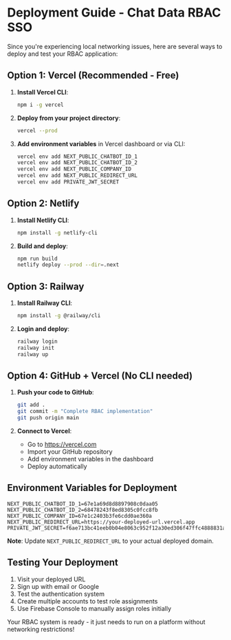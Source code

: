 # Deployment Guide - Chat Data RBAC SSO

Since you're experiencing local networking issues, here are several ways to deploy and test your RBAC application:

## Option 1: Vercel (Recommended - Free)

1. **Install Vercel CLI**:
   ```bash
   npm i -g vercel
   ```

2. **Deploy from your project directory**:
   ```bash
   vercel --prod
   ```

3. **Add environment variables** in Vercel dashboard or via CLI:
   ```bash
   vercel env add NEXT_PUBLIC_CHATBOT_ID_1
   vercel env add NEXT_PUBLIC_CHATBOT_ID_2
   vercel env add NEXT_PUBLIC_COMPANY_ID
   vercel env add NEXT_PUBLIC_REDIRECT_URL
   vercel env add PRIVATE_JWT_SECRET
   ```

## Option 2: Netlify

1. **Install Netlify CLI**:
   ```bash
   npm install -g netlify-cli
   ```

2. **Build and deploy**:
   ```bash
   npm run build
   netlify deploy --prod --dir=.next
   ```

## Option 3: Railway

1. **Install Railway CLI**:
   ```bash
   npm install -g @railway/cli
   ```

2. **Login and deploy**:
   ```bash
   railway login
   railway init
   railway up
   ```

## Option 4: GitHub + Vercel (No CLI needed)

1. **Push your code to GitHub**:
   ```bash
   git add .
   git commit -m "Complete RBAC implementation"
   git push origin main
   ```

2. **Connect to Vercel**:
   - Go to https://vercel.com
   - Import your GitHub repository
   - Add environment variables in the dashboard
   - Deploy automatically

## Environment Variables for Deployment

```
NEXT_PUBLIC_CHATBOT_ID_1=67e1a69d8d8897908c0daa05
NEXT_PUBLIC_CHATBOT_ID_2=68478243f8ed8305c0fcc8fb
NEXT_PUBLIC_COMPANY_ID=67e1c2403b3fe6cdd0ae360a
NEXT_PUBLIC_REDIRECT_URL=https://your-deployed-url.vercel.app
PRIVATE_JWT_SECRET=f6ae713bc41eeb0b04e8063c952f12a30ed306f47ffc4888831ac8a772d4c9c6
```

**Note**: Update `NEXT_PUBLIC_REDIRECT_URL` to your actual deployed domain.

## Testing Your Deployment

1. Visit your deployed URL
2. Sign up with email or Google
3. Test the authentication system
4. Create multiple accounts to test role assignments
5. Use Firebase Console to manually assign roles initially

Your RBAC system is ready - it just needs to run on a platform without networking restrictions!